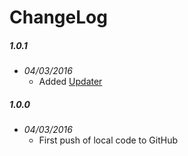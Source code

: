 ChangeLog
=========

##### 1.0.1
- _04/03/2016_
  - Added [Updater](https://github.com/kolsys/plex-channel-updater)

##### 1.0.0
- _04/03/2016_
  - First push of local code to GitHub
